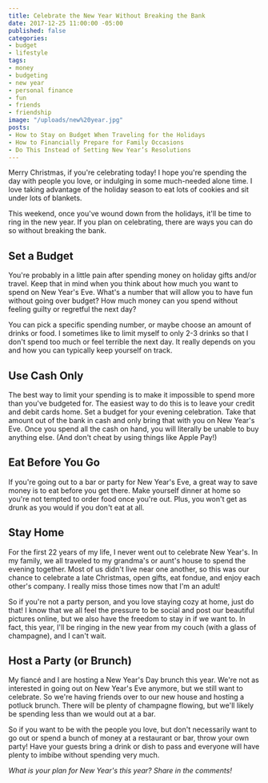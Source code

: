 ```yaml
---
title: Celebrate the New Year Without Breaking the Bank
date: 2017-12-25 11:00:00 -05:00
published: false
categories:
- budget
- lifestyle
tags:
- money
- budgeting
- new year
- personal finance
- fun
- friends
- friendship
image: "/uploads/new%20year.jpg"
posts:
- How to Stay on Budget When Traveling for the Holidays
- How to Financially Prepare for Family Occasions
- Do This Instead of Setting New Year’s Resolutions
---
```


Merry Christmas, if you're celebrating today! I hope you're spending the day with people you love, or indulging in some much-needed alone time. I love taking advantage of the holiday season to eat lots of cookies and sit under lots of blankets. 

This weekend, once you've wound down from the holidays, it'll be time to ring in the new year. If you plan on celebrating, there are ways you can do so without breaking the bank. 

## Set a Budget

You're probably in a little pain after spending money on holiday gifts and/or travel. Keep that in mind when you think about how much you want to spend on New Year's Eve. What's a number that will allow you to have fun without going over budget? How much money can you spend without feeling guilty or regretful the next day? 

You can pick a specific spending number, or maybe choose an amount of drinks or food. I sometimes like to limit myself to only 2-3 drinks so that I don't spend too much or feel terrible the next day. It really depends on you and how you can typically keep yourself on track. 

## Use Cash Only

The best way to limit your spending is to make it impossible to spend more than you've budgeted for. The easiest way to do this is to leave your credit and debit cards home. Set a budget for your evening celebration. Take that amount out of the bank in cash and only bring that with you on New Year's Eve. Once you spend all the cash on hand, you will literally be unable to buy anything else. (And don't cheat by using things like Apple Pay!) 

## Eat Before You Go

If you're going out to a bar or party for New Year's Eve, a great way to save money is to eat before you get there. Make yourself dinner at home so you're not tempted to order food once you're out. Plus, you won't get as drunk as you would if you don't eat at all.

## Stay Home

For the first 22 years of my life, I never went out to celebrate New Year's. In my family, we all traveled to my grandma's or aunt's house to spend the evening together. Most of us didn't live near one another, so this was our chance to celebrate a late Christmas, open gifts, eat fondue, and enjoy each other's company. I really miss those times now that I'm an adult! 

So if you're not a party person, and you love staying cozy at home, just do that! I know that we all feel the pressure to be social and post our beautiful pictures online, but we also have the freedom to stay in if we want to. In fact, this year, I'll be ringing in the new year from my couch (with a glass of champagne), and I can't wait.

## Host a Party (or Brunch)

My fiancé and I are hosting a New Year's Day brunch this year. We're not as interested in going out on New Year's Eve anymore, but we still want to celebrate. So we're having friends over to our new house and hosting a potluck brunch. There will be plenty of champagne flowing, but we'll likely be spending less than we would out at a bar.

So if you want to be with the people you love, but don't necessarily want to go out or spend a bunch of money at a restaurant or bar, throw your own party! Have your guests bring a drink or dish to pass and everyone will have plenty to imbibe without spending very much.

*What is your plan for New Year's this year? Share in the comments!*